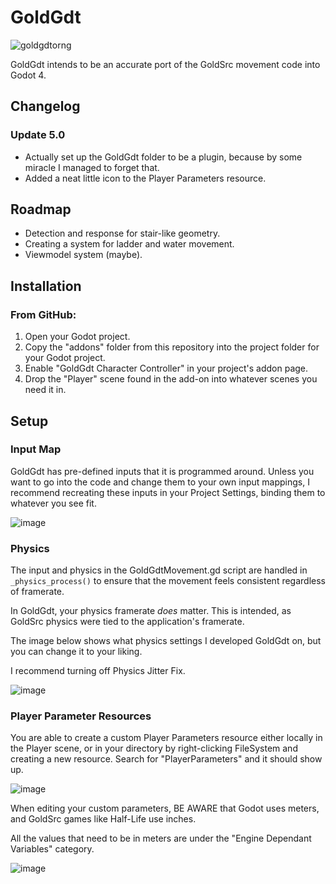 # GoldGdt
![goldgdtorng](https://github.com/ratmarrow/GoldGdt/assets/155324574/f1d5fdaf-40c7-443f-a8c5-f41cb487ecc0)

GoldGdt intends to be an accurate port of the GoldSrc movement code into Godot 4.

## Changelog

### Update 5.0

- Actually set up the GoldGdt folder to be a plugin, because by some miracle I managed to forget that.
- Added a neat little icon to the Player Parameters resource.

## Roadmap

- Detection and response for stair-like geometry.
- Creating a system for ladder and water movement.
- Viewmodel system (maybe).

## Installation

### From GitHub:
1. Open your Godot project.
2. Copy the "addons" folder from this repository into the project folder for your Godot project.
3. Enable "GoldGdt Character Controller" in your project's addon page.
4. Drop the "Player" scene found in the add-on into whatever scenes you need it in.

## Setup

### Input Map

GoldGdt has pre-defined inputs that it is programmed around. Unless you want to go into the code and change them to your own input mappings, I recommend recreating these inputs in your Project Settings, binding them to whatever you see fit.

![image](https://github.com/ratmarrow/GoldGdt/assets/155324574/2bdd25bc-d9bf-41f4-acd9-6e9c4e38e9ae)

### Physics

The input and physics in the GoldGdtMovement.gd script are handled in `_physics_process()` to ensure that the movement feels consistent regardless of framerate.

In GoldGdt, your physics framerate *does* matter. This is intended, as GoldSrc physics were tied to the application's framerate.

The image below shows what physics settings I developed GoldGdt on, but you can change it to your liking.

I recommend turning off Physics Jitter Fix.

![image](https://github.com/ratmarrow/GoldGdt/assets/155324574/f2511d83-2e6f-4ea8-87fe-a987c41bf589)

### Player Parameter Resources

You are able to create a custom Player Parameters resource either locally in the Player scene, or in your directory by right-clicking FileSystem and creating a new resource.
Search for "PlayerParameters" and it should show up.

![image](https://github.com/ratmarrow/GoldGdt/assets/155324574/c264d522-ae64-4437-af59-4c4047ac69a3)

When editing your custom parameters, BE AWARE that Godot uses meters, and GoldSrc games like Half-Life use inches.

All the values that need to be in meters are under the "Engine Dependant Variables" category.

![image](https://github.com/ratmarrow/GoldGdt/assets/155324574/a05dbf39-9105-4820-a22a-b51dfa5410da)

